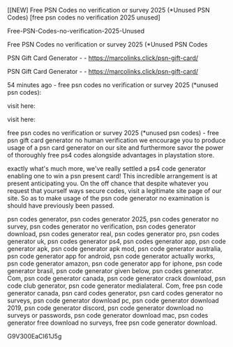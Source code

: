 [[NEW] Free PSN Codes no verification or survey 2025 (*Unused PSN Codes) [free psn codes no verification 2025 unused]

Free-PSN-Codes-no-verification-2025-Unused

Free PSN Codes no verification or survey 2025 (*Unused PSN Codes

PSN Gift Card Generator - - https://marcolinks.click/psn-gift-card/

PSN Gift Card Generator - - https://marcolinks.click/psn-gift-card/

54 minutes ago - free psn codes no verification or survey 2025 (*unused psn codes):

visit here:

visit here:

free psn codes no verification or survey 2025 (*unused psn codes) - free psn gift card generator no human verification we encourage you to produce usage of a psn card generator on our site and furthermore savor the power of thoroughly free ps4 codes alongside advantages in playstation  store.

exactly what's much more, we've really settled a ps4 code generator enabling one to win a psn present card! This incredible arrangement is at present anticipating you. On the off chance that despite whatever you request that yourself ways secure codes, visit a legitimate site page of our site. So as to make usage of the psn code generator no examination is should have previously been passed.

psn codes generator, psn codes generator 2025, psn codes generator no survey, psn codes generator no verification, psn codes generator download, psn codes generator real, psn codes generator pro, psn codes generator uk, psn codes generator ps4, psn codes generator app, psn code generator apk, psn code generator apk mod, psn code generator australia, psn code generator app for android, psn code generator actually works, psn code generator amazon, psn code generator app for iphone, psn code generator brasil, psn code generator given below, psn codes generator. Com, psn code generator canada, psn code generator crack download, psn code club generator, psn code generator medialateral. Com, free psn code generator canada, psn card codes generator, psn card codes generator no surveys, psn code generator download pc, psn code generator download 2019, psn code generator discord, psn code generator download no surveys or passwords, psn code generator download mac, psn codes generator free download no surveys, free psn code generator download.

G9V300EaCI61J5g

